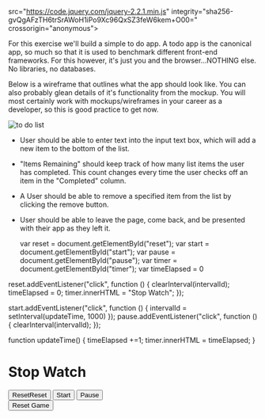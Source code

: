  src="https://code.jquery.com/jquery-2.2.1.min.js"   integrity="sha256-gvQgAFzTH6trSrAWoH1iPo9Xc96QxSZ3feW6kem+O00="   crossorigin="anonymous">

For this exercise we'll build a simple to do app. A todo app is the canonical app, so much so that it is used to benchmark different front-end frameworks.  For this however, it's just you and the browser...NOTHING else. No libraries, no databases. 

Below is a wireframe that outlines what the app should look like. You can also probably glean details of it's functionality from the mockup. You will most certainly work with mockups/wireframes in your career as a developer, so this is good practice to get now. 

![to do list](http://s3.amazonaws.com/grant-wdi/to-do-list-lab/to-do-list.png )

* User should be able to enter text into the input text box, which will add a new item to the bottom of the list.
* "Items Remaining" should keep track of how many list items the user has completed. This count changes every time the user checks off an item in the "Completed" column. 
* A User should be able to remove a specified item from the list by clicking the remove button. 
* User should be able to leave the page, come back, and be presented with their app as they left it. 

  var reset = document.getElementById("reset");
var start = document.getElementById("start");
var pause = document.getElementById("pause");
var timer = document.getElementById("timer");
var timeElapsed = 0

reset.addEventListener("click", function () {
  clearInterval(intervalId);
  timeElapsed = 0;
  timer.innerHTML = "Stop Watch";
});

start.addEventListener("click", function () {
 intervalId = setInterval(updateTime, 1000)
});
pause.addEventListener("click", function () {
 clearInterval(intervalId);
});

function updateTime() {
  timeElapsed +=1;
  timer.innerHTML = timeElapsed;
}

  <h1 id="timer">Stop Watch</h1>
  <div class="controls">
    <button id="reset">ResetReset</button>
    <button id="start">Start</button>
    <button id="pause">Pause</button>
  </div>

  <input type="button" value="Reset Game" name="Resetbtn" onclick="Reset_Game();" />

<script src="timers.js"></script>
</body>
</html>
